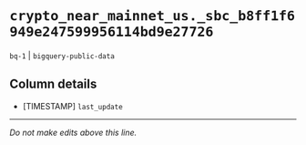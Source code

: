 # `crypto_near_mainnet_us._sbc_b8ff1f6949e247599956114bd9e27726`
`bq-1` | `bigquery-public-data`

## Column details
* [TIMESTAMP] `last_update`

-------------------------------------------------------------------------------
*Do not make edits above this line.*
